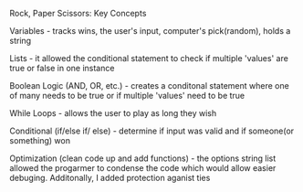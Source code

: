 Rock, Paper Scissors:  Key Concepts

Variables -  tracks wins, the user's input, computer's pick(random), holds a string

Lists - it allowed the conditional statement to check if multiple 'values' are true or false in one instance

Boolean Logic (AND, OR, etc.) - creates a conditonal statement where one of many needs to be true or if multiple 'values' need to be true

While Loops - allows the user to play as long they wish 

Conditional (if/else if/ else) - determine if input was valid and if someone(or something) won

Optimization (clean code up and add functions) - the options string list allowed the progarmer to condense the code which would allow easier debuging.  Additonally, I added protection aganist ties
